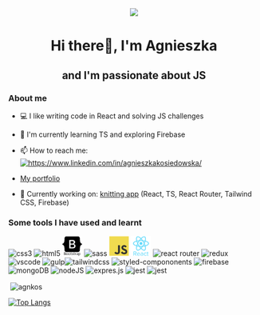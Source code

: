 <div id="header" align="center">
  <img src="https://media.giphy.com/media/v1.Y2lkPTc5MGI3NjExODY5MDlkNjE5ZmUwODhkNTY3ODUzZWU5NjYwYTZmYWI3OGYwYjEwMSZjdD1n/j7k6JOp8LufhXspVfu/giphy.gif" width="100"/>
</div>

<h1 align="center">Hi there👋, I'm Agnieszka</h1>
<h2 align="center">and I'm passionate about JS</h2>

<h3>About me</h3>

- 💻 I like writing code in React and solving JS challenges

- 🚀 I'm currently learning TS and exploring Firebase

- 📫 How to reach me: <a href="https://linkedin.com/in/https://www.linkedin.com/in/agnieszkakosiedowska/" target="blank"><img align="center" src="https://img.shields.io/badge/LinkedIn-0077B5?style=for-the-badge&logo=linkedin&logoColor=white" alt="https://www.linkedin.com/in/agnieszkakosiedowska/" height="25" /></a>

- <a href="https://agnkos.github.io/portfolio" target="blank">My portfolio</a>
- 🔭 Currently working on: <a href="https://github.com/agnkos/knit-app">knitting app</a> (React, TS, React Router, Tailwind CSS, Firebase)

<h3>Some tools I have used and learnt</h3>

<img src="https://cdn4.iconfinder.com/data/icons/flat-brand-logo-2/512/css3-512.png" alt="css3" width="40" height="40"/> <img src="https://cdn4.iconfinder.com/data/icons/flat-brand-logo-2/512/html5-256.png" alt="html5" width="40" height="40"/> <img src="https://raw.githubusercontent.com/devicons/devicon/master/icons/bootstrap/bootstrap-plain-wordmark.svg" alt="bootstrap" width="40" height="40"/> <img src="https://cdn4.iconfinder.com/data/icons/logos-and-brands/512/288_Sass_logo-256.png" alt="sass" width="40" height="40"/> <img src="https://raw.githubusercontent.com/devicons/devicon/master/icons/javascript/javascript-original.svg" alt="javascript" width="40" height="40"/> <img src="https://raw.githubusercontent.com/devicons/devicon/master/icons/react/react-original-wordmark.svg" alt="react" width="40" height="40"/> <img src="https://seekicon.com/free-icon-download/react-router_1.svg" alt="react router" width="40" height="40"/> <img src="https://cdn.jsdelivr.net/gh/devicons/devicon/icons/redux/redux-original.svg" alt="redux" width="40" height="40"/> <img src="https://cdn.jsdelivr.net/gh/devicons/devicon/icons/vscode/vscode-original.svg" alt="vscode" width="40" height="40"/> <img src="https://cdn.jsdelivr.net/gh/devicons/devicon/icons/gulp/gulp-plain.svg" alt="gulp" width="40" height="40"/><img src="https://cdn.jsdelivr.net/gh/devicons/devicon/icons/tailwindcss/tailwindcss-plain.svg" alt="tailwindcss" width="40" height="40" /> <img src="https://raw.githubusercontent.com/styled-components/brand/master/styled-components.png" alt="styled-compononents" height="40" /> <img src="https://cdn.jsdelivr.net/gh/devicons/devicon/icons/firebase/firebase-plain-wordmark.svg" alt="firebase" height="40"/> <img src="https://cdn.jsdelivr.net/gh/devicons/devicon/icons/mongodb/mongodb-plain-wordmark.svg" alt="mongoDB" height="40"/> <img src="https://cdn.jsdelivr.net/gh/devicons/devicon/icons/nodejs/nodejs-original-wordmark.svg" alt="nodeJS" height="40"/> <img src="https://cdn.jsdelivr.net/gh/devicons/devicon/icons/express/express-original-wordmark.svg" alt="expres.js" height="40" /> <img src="https://cdn.jsdelivr.net/gh/devicons/devicon/icons/jest/jest-plain.svg" alt="jest" height="40"/>  <img src="https://user-images.githubusercontent.com/68279555/200387386-276c709f-380b-46cc-81fd-f292985927a8.png" alt="jest" height="40"/>
          
          
          
          


<p>&nbsp;<img align="center" src="https://github-readme-stats.vercel.app/api?username=agnkos&show_icons=true&locale=en" alt="agnkos" /></p>

[![Top Langs](https://github-readme-stats.vercel.app/api/top-langs/?username=agnkos)](https://github.com/agnkos/github-readme-stats)

<!--
**agnkos/agnkos** is a ✨ _special_ ✨ repository because its `README.md` (this file) appears on your GitHub profile.

Here are some ideas to get you started:

- 🔭 I’m currently working on ...
- 🌱 I’m currently learning ...
- 👯 I’m looking to collaborate on ...
- 🤔 I’m looking for help with ...
- 💬 Ask me about ...
- 📫 How to reach me: ...
- 😄 Pronouns: ...
- ⚡ Fun fact: ...
-->
